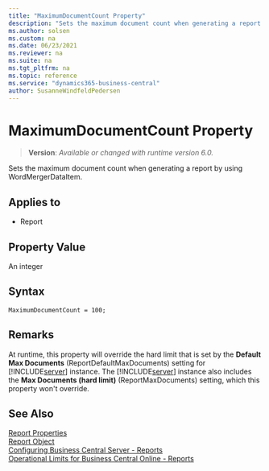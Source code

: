 ```yaml
---
title: "MaximumDocumentCount Property"
description: "Sets the maximum document count when generating a report by using WordMergerDataItem."
ms.author: solsen
ms.custom: na
ms.date: 06/23/2021
ms.reviewer: na
ms.suite: na
ms.tgt_pltfrm: na
ms.topic: reference
ms.service: "dynamics365-business-central"
author: SusanneWindfeldPedersen
---
```

[//]: # (START>DO_NOT_EDIT)
[//]: # (IMPORTANT:Do not edit any of the content between here and the END>DO_NOT_EDIT.)
[//]: # (Any modifications should be made in the .xml files in the ModernDev repo.)
# MaximumDocumentCount Property
> **Version**: _Available or changed with runtime version 6.0._

Sets the maximum document count when generating a report by using WordMergerDataItem.

## Applies to
-   Report

[//]: # (IMPORTANT: END>DO_NOT_EDIT)

## Property Value

An integer
 
## Syntax

```AL
MaximumDocumentCount = 100;
```

## Remarks

At runtime, this property will override the hard limit that is set by the **Default Max Documents** (ReportDefaultMaxDocuments) setting for [!INCLUDE[server](../includes/server.md)] instance. The [!INCLUDE[server](../includes/server.md)] instance also includes the **Max Documents (hard limit)** (ReportMaxDocuments) setting, which this property won't override.

## See Also  

[Report Properties](devenv-report-properties.md)  
[Report Object](../devenv-report-object.md)  
[Configuring Business Central Server - Reports](../../administration/configure-server-instance.md#Reports)  
[Operational Limits for Business Central Online - Reports](../../administration/operational-limits-online.md#Reports)  